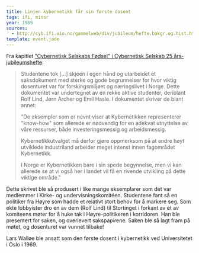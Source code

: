 ```yaml
---
title: Linjen kybernetikk får sin første dosent
tags: ifi, minor
year: 1969
sources:
  - http://cyb.ifi.uio.no/gammelweb/div/jubileum/hefte.bakgr.og.hist.html Cybernetisk Selskab 25 års-jubileumshefte
template: event.jade
---
```


Fra kapitlet ["Cybernetisk Selskabs Fødsel" i Cybernetisk Selskab 25 års-jubileumshefte](http://cyb.ifi.uio.no/gammelweb/div/jubileum/hefte.bakgr.og.hist.html): 

> Studentene tok [...] skjeen i egen hånd og utarbeidet et saksdokument med sterke og gode begrunnelser for hvor viktig dosenturet var for forskingsmiljøet og næringslivet i Norge. Dette dokumentet var undertegnet av en rekke aktive studenter, deriblant Rolf Lind, Jørn Archer og Emil Hasle. I dokumentet skriver de blant annet:
> 
> "De eksempler som er nevnt viser at Kybernetikken representerer "know-how" 
>  som allerede er nødvendig for en adekvat utnyttelse av våre ressurser,
>  både investeringsmessig og arbeidsmessig.
> 
>  Kybernetikkutvalget må derfor gjøre oppmerksom på at andre høyt utviklede 
>  industriland arbeider meget intenst innen fagområdet Kybernetikk.
> 
>  I Norge er Kybernetikken bare i sin spede begynnelse, men vi kan allerede se 
>  at vi også her i landet vil få en rivende utvikling på dette viktige område."
 
Dette skrivet ble så produsert i like mange eksemplarer som det var medlemmer i Kirke- og undervisningskomitéen. Studentene fant så en politiker fra Høyre som hadde et relativt stort behov for å markere seg. Som ekte lobbyister dro en av dem (Rolf Lind) til Stortinget i forkant av et av komiteens møter for å huke tak i Høyre-politikeren i korridoren. Han ble presentert for saken, og overlevert sakspapirene. Saken ble så lagt fram på møtet, og dosenturet var vunnet tilbake!

Lars Walløe ble ansatt som den første dosent i kybernetikk ved Universitetet i Oslo i 1969.